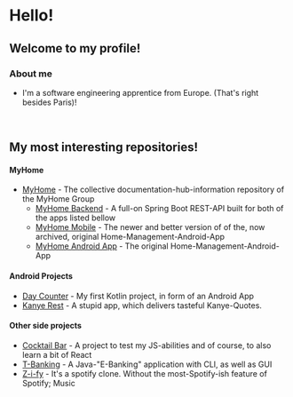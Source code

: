 # Hello!

## Welcome to my profile!

### About me
* I'm a software engineering apprentice from Europe. (That's right besides Paris)!

<br/>

## My most interesting repositories!

#### MyHome

* [MyHome](https://github.com/z-100/myhome) - The collective documentation-hub-information repository of the MyHome Group
  * [MyHome Backend](https://github.com/z-100/myhome-backend) - A full-on Spring Boot REST-API built for both of the apps listed bellow
  * [MyHome Mobile](https://github.com/z-100/myhome-mobile) - The newer and better version of of the, now archived, original Home-Management-Android-App
  * [MyHome Android App](https://github.com/z-100/myhome-android-app) - The original Home-Management-Android-App

#### Android Projects
* [Day Counter](https://github.com/z-100/daycounter) - My first Kotlin project, in form of an Android App
* [Kanye Rest](https://github.com/z-100/kanyerest) - A stupid app, which delivers tasteful Kanye-Quotes.

#### Other side projects
* [Cocktail Bar](https://github.com/z-100/cocktailbar) - A project to test my JS-abilities and of course, to also learn a bit of React
* [T-Banking](https://github.com/z-100/t-banking) - A Java-"E-Banking" application with CLI, as well as GUI
* [Z-i-fy](https://github.com/z-100/z-i-fy) - It's a spotify clone. Without the most-Spotify-ish feature of Spotify; Music

